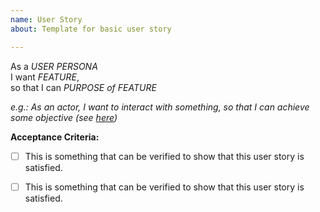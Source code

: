 ```yaml
---
name: User Story
about: Template for basic user story

---
```


As a _USER PERSONA_ \
I want _FEATURE_, \
so that I can _PURPOSE of FEATURE_


_e.g.: As an actor, I want to interact with something, so that I can achieve some objective (see [here](https://github.com/seanrioux/user-story-examples]))_

 
**Acceptance Criteria:**

  - [ ] This is something that can be verified to show that this user story is satisfied.
  - [ ] This is something that can be verified to show that this user story is satisfied.

